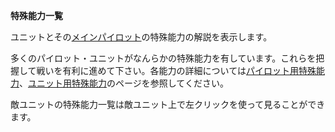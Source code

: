 **特殊能力一覧**

ユニットとその[メインパイロット](メインパイロット)の特殊能力の解説を表示します。

多くのパイロット・ユニットがなんらかの特殊能力を有しています。これらを把握して戦いを有利に進めて下さい。各能力の詳細については[パイロット用特殊能力](パイロット用特殊能力)、[ユニット用特殊能力](ユニット用特殊能力)のページを参照してください。

敵ユニットの特殊能力一覧は敵ユニット上で左クリックを使って見ることができます。
